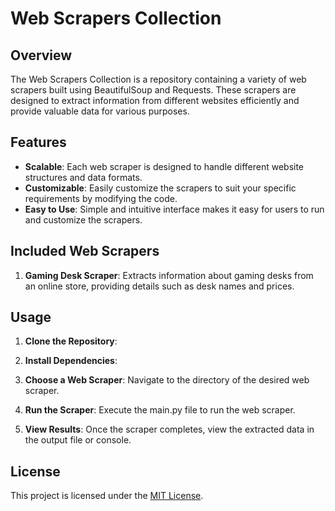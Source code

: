 # Web Scrapers Collection

## Overview
The Web Scrapers Collection is a repository containing a variety of web scrapers built using BeautifulSoup and Requests. These scrapers are designed to extract information from different websites efficiently and provide valuable data for various purposes.

## Features
- **Scalable**: Each web scraper is designed to handle different website structures and data formats.
- **Customizable**: Easily customize the scrapers to suit your specific requirements by modifying the code.
- **Easy to Use**: Simple and intuitive interface makes it easy for users to run and customize the scrapers.

## Included Web Scrapers
1. **Gaming Desk Scraper**: Extracts information about gaming desks from an online store, providing details such as desk names and prices.


## Usage
1. **Clone the Repository**:

2. **Install Dependencies**:

3. **Choose a Web Scraper**:
Navigate to the directory of the desired web scraper.

4. **Run the Scraper**:
Execute the main.py file to run the web scraper.

5. **View Results**:
Once the scraper completes, view the extracted data in the output file or console.

## License
This project is licensed under the [MIT License](LICENSE).

